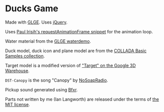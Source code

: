 Ducks Game
==========

Made with [GLGE](http://www.glge.org/). Uses [jQuery](http://jquery.com/).

Uses [Paul Irisih's requestAnimationFrame snippet](http://paulirish.com/2011/requestanimationframe-for-smart-animating/) for the animation loop.

Water material from the [GLGE waterdemo](https://github.com/supereggbert/GLGE/tree/master/examples/waterdemo).

Duck model, duck icon and plane model are from the [COLLADA Basic Samples collection](https://collada.org/owl/browse.php?sess=0&parent=120&expand=1&order=name&curview=0&sortname=ASC).

Target model is a modified version of ["Target" on the Google 3D Warehouse](http://sketchup.google.com/3dwarehouse/details?mid=9b449f001b59e44bf68f483d72a2d14).

`DST-Canopy` is the song "Canopy" by [NoSoapRadio](http://www.nosoapradio.us/).

Pickup sound generated using [Bfxr](http://www.bfxr.net/).

Parts not written by me (Ian Langworth) are released under the terms of [the MIT license](http://www.opensource.org/licenses/MIT).
